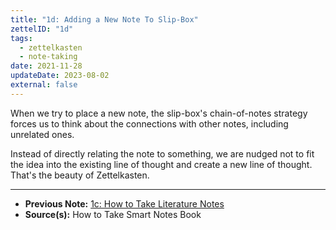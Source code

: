 ```yaml
---
title: "1d: Adding a New Note To Slip-Box"
zettelID: "1d"
tags:
  - zettelkasten
  - note-taking
date: 2021-11-28
updateDate: 2023-08-02
external: false
---
```


When we try to place a new note, the slip-box's chain-of-notes strategy forces us to think about the connections with other notes, including unrelated ones.

Instead of directly relating the note to something, we are nudged not to fit the idea into the existing line of thought and create a new line of thought. That's the beauty of Zettelkasten.

---

- **Previous Note:** [1c: How to Take Literature Notes](/notes/1c-how-to-take-literature-notes)
- **Source(s):** How to Take Smart Notes Book
